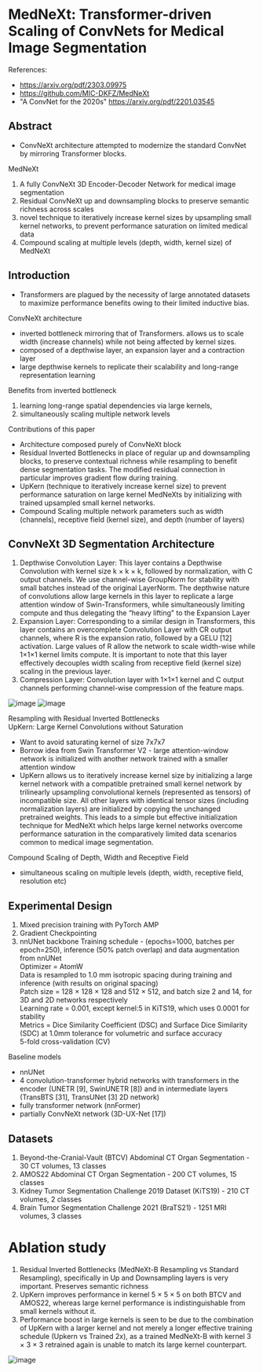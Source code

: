 # MedNeXt: Transformer-driven Scaling of ConvNets for Medical Image Segmentation

References:
* https://arxiv.org/pdf/2303.09975
* https://github.com/MIC-DKFZ/MedNeXt
* "A ConvNet for the 2020s" https://arxiv.org/pdf/2201.03545


## Abstract
* ConvNeXt architecture attempted to modernize the standard ConvNet by mirroring Transformer blocks.

MedNeXt
1. A fully ConvNeXt 3D Encoder-Decoder Network for medical image segmentation
2.  Residual ConvNeXt up and downsampling blocks to preserve semantic richness across scales
3. novel technique to iteratively increase kernel sizes by upsampling small kernel networks, to prevent performance saturation on limited medical data
4. Compound scaling at multiple levels (depth, width, kernel size) of MedNeXt

## Introduction
* Transformers are plagued by the necessity of large annotated datasets to maximize performance benefits owing to their limited inductive bias.

ConvNeXt architecture
*  inverted bottleneck mirroring that of Transformers. allows us to scale width (increase channels) while not being affected by kernel sizes.
* composed of a depthwise layer, an expansion layer and a contraction layer
* large depthwise kernels to replicate their scalability and long-range representation learning

Benefits from inverted bottleneck
1. learning long-range spatial dependencies via large kernels,
2. simultaneously scaling multiple network levels

Contributions of this paper
* Architecture composed purely of ConvNeXt block
* Residual Inverted Bottlenecks in place of regular up and downsampling blocks, to preserve contextual richness while resampling to 
benefit dense segmentation tasks. The modified residual connection in particular improves gradient flow during training.
* UpKern (technique to iteratively increase kernel size) to prevent performance saturation on large kernel MedNeXts
by initializing with trained upsampled small kernel networks.
* Compound Scaling multiple network parameters such as width (channels), receptive field (kernel size), and depth (number of layers)

## ConvNeXt 3D Segmentation Architecture
1. Depthwise Convolution Layer: This layer contains a Depthwise Convolution with kernel size k × k × k, followed by normalization, with C output channels. We use channel-wise GroupNorm for stability with small
batches instead of the original LayerNorm. The depthwise nature of
convolutions allow large kernels in this layer to replicate a large attention
window of Swin-Transformers, while simultaneously limiting compute and
thus delegating the “heavy lifting" to the Expansion Layer
2. Expansion Layer: Corresponding to a similar design in Transformers, this
layer contains an overcomplete Convolution Layer with CR output channels,
where R is the expansion ratio, followed by a GELU [12] activation. Large
values of R allow the network to scale width-wise while 1×1×1 kernel limits
compute. It is important to note that this layer effectively decouples width
scaling from receptive field (kernel size) scaling in the previous layer.
3. Compression Layer: Convolution layer with 1×1×1 kernel and C output
channels performing channel-wise compression of the feature maps.

![image](https://github.com/anenbergb/MBAS/assets/5284312/e0d1af4f-bb1a-4d55-8759-a80d10cb5517)
![image](https://github.com/anenbergb/MBAS/assets/5284312/3351befc-7ef0-44db-98db-34557ab469b2)

Resampling with Residual Inverted Bottlenecks\
UpKern: Large Kernel Convolutions without Saturation
* Want to avoid saturating kernel of size 7x7x7
* Borrow idea from Swin Transformer V2 - large attention-window network is initialized with another network trained with a
smaller attention window
* UpKern allows us to iteratively increase kernel size by initializing a large kernel network with a compatible pretrained small
kernel network by trilinearly upsampling convolutional kernels (represented as
tensors) of incompatible size.
All other layers with identical tensor sizes (including normalization layers) are initialized by copying the unchanged pretrained
weights. This leads to a simple but effective initialization technique for MedNeXt which helps large kernel networks overcome performance saturation in the
comparatively limited data scenarios common to medical image segmentation.

Compound Scaling of Depth, Width and Receptive Field
* simultaneous scaling on multiple levels (depth, width, receptive field, resolution etc)

## Experimental Design
1. Mixed precision training with PyTorch AMP
2. Gradient Checkpointing
3. nnUNet backbone
Training schedule - (epochs=1000, batches per epoch=250), inference (50% patch overlap) and data augmentation from nnUNet\
Optimizer  = AtomW\
Data is resampled to 1.0 mm isotropic spacing during training and inference (with results on original spacing) \
Patch size = 128 × 128 × 128 and 512 × 512, and batch size 2 and 14, for 3D and 2D networks respectively\
Learning rate = 0.001, except kernel:5 in KiTS19, which uses 0.0001 for stability\
Metrics =  Dice Similarity Coefficient (DSC) and Surface Dice Similarity (SDC) at 1.0mm tolerance for volumetric and surface accuracy\
5-fold cross-validation (CV)

Baseline models
* nnUNet
* 4 convolution-transformer hybrid networks with
transformers in the encoder (UNETR [9], SwinUNETR [8]) and in intermediate
layers (TransBTS [31], TransUNet [3] 2D network)
* fully transformer network (nnFormer)
* partially ConvNeXt network (3D-UX-Net [17])

## Datasets
1. Beyond-the-Cranial-Vault (BTCV) Abdominal CT Organ Segmentation - 30 CT volumes, 13 classes
2. AMOS22 Abdominal CT Organ Segmentation - 200 CT volumes, 15 classes
3. Kidney Tumor Segmentation Challenge 2019 Dataset (KiTS19) - 210 CT volumes, 2 classes
4. Brain Tumor Segmentation Challenge 2021 (BraTS21) - 1251 MRI volumes, 3 classes

# Ablation study
1. Residual Inverted Bottlenecks (MedNeXt-B Resampling vs Standard Resampling), specifically in Up and Downsampling layers is very important. Preserves semantic richness
2. UpKern improves performance in kernel 5 × 5 × 5 on both BTCV and AMOS22, whereas large kernel performance is indistinguishable from small kernels without it.
3. Performance boost in large kernels is seen to be due to the combination of UpKern with a larger kernel and not merely a longer effective training
schedule (Upkern vs Trained 2x), as a trained MedNeXt-B with kernel 3 ×
3 × 3 retrained again is unable to match its large kernel counterpart.

![image](https://github.com/anenbergb/MBAS/assets/5284312/27547893-bfcb-41f9-a537-47ec1afdd247)

